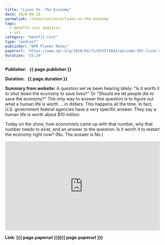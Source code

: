 ```yaml
---
title: "Lives Vs. The Economy"
date: 2020-04-15
permalink: /resources/enre/lives-vs-the-economy
tags:
  - benefit-cost analysis
  - vsl
category: "benefit-cost"
type: "podcast"
publisher: "NPR Planet Money"
paperurl: 'https://www.npr.org/2020/04/15/835571843/episode-991-lives-vs-the-economy'
duration: "25:24"
---
```


<!-- Google tag (gtag.js) -->
<script async src="https://www.googletagmanager.com/gtag/js?id=G-Q95WSVMDNZ"></script>
<script>
  window.dataLayer = window.dataLayer || [];
  function gtag(){dataLayer.push(arguments);}
  gtag('js', new Date());

  gtag('config', 'G-Q95WSVMDNZ');
</script>

**<span class="bold-podcast">Publisher: </span>&nbsp;<span class="text-podcast"> {{ page.publisher }}</span>**

**<span class="bold-podcast">Duration: </span>&nbsp;<span class="text-podcast"> {{ page.duration }}</span>**

**<span class="bold-podcast">Summary from website:</span>**
A question we've been hearing lately: "Is it worth it to shut down the economy to save lives?" Or "Should we let people die to save the economy?" The only way to answer this question is to figure out what a human life is worth ... in dollars. This happens all the time. In fact, U.S. government federal agencies have a very specific answer. They say a human life is worth about $10 million.

Today on the show, how economists came up with that number, why that number needs to exist, and an answer to the question: Is it worth it to restart the economy right now? (No. The answer is No.)

<iframe src="https://www.npr.org/player/embed/835571843/1198961428" width="100%" height="290" frameborder="0" scrolling="no" title="NPR embedded audio player"></iframe>

**<span class="small-podcast">Link:</span>&nbsp;<span class="links-podcast">[{{ page.paperurl }}]({{ page.paperurl }})</span>**